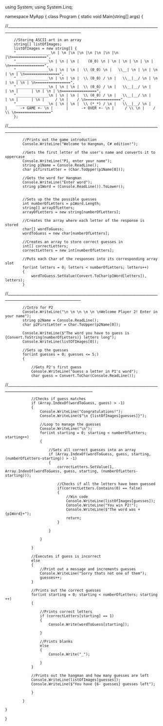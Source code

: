 using System;
using System.Linq;

namespace MyApp
{
    class Program
    {
        static void Main(string[] args)
        {

//____________________________________________________________________________________________________________________

        //Storing ASCII art in an array
        string[] listOfImages;
        listOfImages = new string[] {
        "________________\n | \n |\n |\n |\n |\n |\n |\n |\n================", 
        "_______________\n | \n | \n |    (0_0) \n | \n | \n | \n | \n | \n================",
        "_______________\n | \n | \n |  \\ (0_0) \n |   \\__| \n | \n | \n | \n | \n================",
        "_______________\n | \n | \n |  \\ (0_0) / \n |   \\__|__/ \n | \n | \n | \n | \n================",
        "_______________\n | \n | \n |  \\ (0_0) / \n |   \\__|__/ \n |      | \n |      | \n | \n | \n================",
        "_______________\n | \n | \n |  \\ (0_0) / \n |   \\__|__/ \n |      | \n |      | \n |     / \n |    / \n================",
        "_______________\n | \n | \n |  \\ (*_*) / \n |   \\__|__/ \n |      |      -+ GAME +- \n |      |      -+ OVER +- \n |     / \\ \n |    /   \\ \n================"
        };

//____________________________________________________________________________________________________________________

            //Prints out the game introduction
            Console.WriteLine("Welcome to Hangman, C# edition!");

            //Gets the first letter of the user's name and converts it to uppercase
            Console.WriteLine("P1, enter your name");
            string p1Name = Console.ReadLine();
            char p1firstLetter = (Char.ToUpper(p1Name[0]));

            //Gets the word for Hangman
            Console.WriteLine("Enter word");
            string p1Word = (Console.ReadLine()).ToLower();
            

            //Sets up the the possible guesses
            int numberOfLetters = p1Word.Length;
            string[] arrayOfLetters;
            arrayOfLetters = new string[numberOfLetters];
            
            //Creates the array where each letter of the response is stored
            char[] wordToGuess;
            wordToGuess = new char[numberOfLetters];

            //Creates an array to store correct guesses in
            int[] correctLetters;
            correctLetters = new int[numberOfLetters];
      
            //Puts each Char of the responses into its corresponding array slot
            for(int letters = 0; letters < numberOfLetters; letters++)
            {
                wordToGuess.SetValue(Convert.ToChar(p1Word[letters]), letters); 
            }
            
//____________________________________________________________________________________________________________________

            //Intro for P2
            Console.WriteLine("\n \n \n \n \n \nWelcome Player 2! Enter in your name");
            string p2Name = Console.ReadLine();
            char p2FirstLetter = Char.ToUpper(p2Name[0]);

            Console.WriteLine($"The word you have to guess is {Convert.ToString(numberOfLetters)} letters long");
            Console.WriteLine(listOfImages[0]);

            //Sets up the guesses
            for(int guesses = 0; guesses <= 5;)
            {

                //Gets P2's first guess
                Console.WriteLine("Guess a letter in P1's word");
                char guess = Convert.ToChar(Console.ReadLine());
            
//__________________________________________________________________________________________________________________________

                //Checks if guess matches 
                if (Array.IndexOf(wordToGuess, guess) > -1)
                {
                    Console.WriteLine("Congratulations!");
                    Console.WriteLine($"\n {listOfImages[guesses]}");

                    //Loop to manage the guesses
                    Console.WriteLine("\n");
                    for(int starting = 0; starting < numberOfLetters; starting++) 
                    {

                        //Sets all correct guesses into an array
                        if (Array.IndexOf(wordToGuess, guess, starting, (numberOfLetters-starting)) > -1)
                        {
                            correctLetters.SetValue(1, Array.IndexOf(wordToGuess, guess, starting, (numberOfLetters-starting)));

                            //Checks if all the letters have been guessed
                            if(correctLetters.Contains(0) == false)
                            {
                                //Win code
                                Console.WriteLine(listOfImages[guesses]);
                                Console.WriteLine("You win P2!");
                                Console.WriteLine($"The word was +{p1Word}+");
                                return;
                            }

                        }

                    }

                }
 
                //Executes if guess is incorrect    
                else
                {
                    //Print out a message and increments guesses
                    Console.WriteLine("Sorry thats not one of them");
                    guesses++;
                }
    
                //Prints out the correct guesses
                for(int starting = 0; starting < numberOfLetters; starting ++)
                {

                    //Prints correct letters
                    if (correctLetters[starting] == 1)
                    {
                        Console.Write(wordToGuess[starting]);

                    }

                    //Prints blanks
                    else
                    {
                        Console.Write("_");

                    }
                }

                //Prints out the hangman and how many guesses are left
                Console.WriteLine(listOfImages[guesses]);
                Console.WriteLine($"You have {6- guesses} guesses left");

                }

            }
         
    }

}
